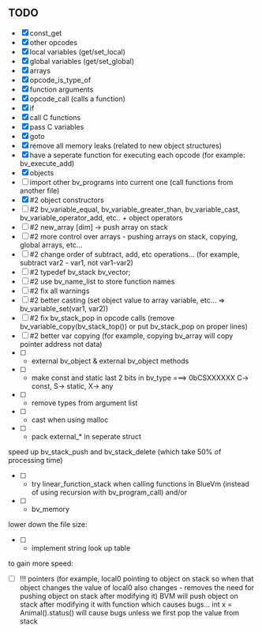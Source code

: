 ## TODO
- [x] const_get
- [x] other opcodes
- [x] local variables (get/set_local)
- [x] global variables (get/set_global)
- [x] arrays
- [x] opcode_is_type_of
- [x] function arguments
- [x] opcode_call (calls a function)
- [x] if
- [x] call C functions
- [x] pass C variables
- [x] goto
- [x] remove all memory leaks (related to new object structures)
- [x] have a seperate function for executing each opcode (for example: bv_execute_add)
- [x] objects
- [ ] import other bv_programs into current one (call functions from another file)
- [x] #2 object constructors
- [ ] #2 bv_variable_equal, bv_variable_greater_than, bv_variable_cast, bv_variable_operator_add, etc.. + object operators
- [ ] #2 new_array [dim] -> push array on stack
- [ ] #2 more control over arrays - pushing arrays on stack, copying, global arrays, etc...
- [ ] #2 change order of subtract, add, etc operations... (for example, subtract var2 - var1, not var1-var2)
- [ ] #2 typedef bv_stack bv_vector;
- [ ] #2 use bv_name_list to store function names
- [ ] #2 fix all warnings
- [ ] #2 better casting (set object value to array variable, etc... => bv_variable_set(var1, var2))
- [ ] #2 fix bv_stack_pop in opcode calls (remove bv_variable_copy(bv_stack_top()) or put bv_stack_pop on proper lines)
- [ ] #2 better var copying (for example, copying bv_array will copy pointer address not data)
- [ ] + external bv_object & external bv_object methods
- [ ] + make const and static last 2 bits in bv_type ===> 0bCSXXXXXX C-> const, S-> static, X-> any
- [ ] + remove types from argument list
- [ ] + cast when using malloc
- [ ] + pack external_* in seperate struct

speed up bv_stack_push and bv_stack_delete (which take 50% of processing time)
- [ ] + try linear_function_stack when calling functions in BlueVm (instead of using recursion with bv_program_call)
and/or
- [ ] + bv_memory

lower down the file size:
- [ ] + implement string look up table

to gain more speed:
- [ ] !!! pointers (for example, local0 pointing to object on stack so when that object changes the value of local0 also changes - removes the need for pushing object on stack after modifying it)
BVM will push object on stack after modifying it with function which causes bugs... int x = Animal().status() will cause bugs unless we first pop the value from stack